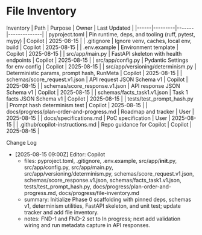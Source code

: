# File Inventory

Inventory
| Path | Purpose | Owner | Last Updated |
|------|---------|-------|--------------|
| pyproject.toml | Pin runtime, deps, and tooling (ruff, pytest, mypy) | Copilot | 2025-08-15 |
| .gitignore | Ignore venv, caches, local env, build | Copilot | 2025-08-15 |
| .env.example | Environment template | Copilot | 2025-08-15 |
| src/app/main.py | FastAPI skeleton with health endpoints | Copilot | 2025-08-15 |
| src/app/config.py | Pydantic Settings for env config | Copilot | 2025-08-15 |
| src/app/versioning/determinism.py | Deterministic params, prompt hash, RunMeta | Copilot | 2025-08-15 |
| schemas/score_request.v1.json | API request JSON Schema v1 | Copilot | 2025-08-15 |
| schemas/score_response.v1.json | API response JSON Schema v1 | Copilot | 2025-08-15 |
| schemas/facts_task1.v1.json | Task 1 facts JSON Schema v1 | Copilot | 2025-08-15 |
| tests/test_prompt_hash.py | Prompt hash determinism test | Copilot | 2025-08-15 |
| docs/progress/plan-order-and-progress.md | Roadmap and tracker | User | 2025-08-15 |
| docs/specifications.md | PoC specification | User | 2025-08-15 |
| .github/copilot-instructions.md | Repo guidance for Copilot | Copilot | 2025-08-15 |

Change Log
- [2025-08-15 09:00Z] Editor: Copilot
  - files: pyproject.toml, .gitignore, .env.example, src/app/__init__.py, src/app/config.py, src/app/main.py, src/app/versioning/determinism.py, schemas/score_request.v1.json, schemas/score_response.v1.json, schemas/facts_task1.v1.json, tests/test_prompt_hash.py, docs/progress/plan-order-and-progress.md, docs/progress/file-inventory.md
  - summary: Initialize Phase 0 scaffolding with pinned deps, schemas v1, determinism utilities, FastAPI skeleton, and unit test; update tracker and add file inventory.
  - notes: FND-1 and FND-2 set to In progress; next add validation wiring and run metadata capture in API responses.
